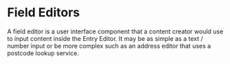 # Field Editors

A field editor is a user interface component that a content creator would use to input content inside the Entry Editor. It may be as simple as a text / number input or be more complex such as an address editor that uses a postcode lookup service. 


